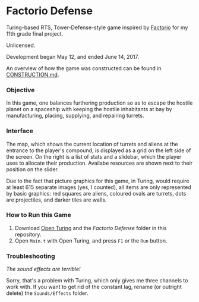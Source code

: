# Factorio Defense
Turing-based RTS, Tower-Defense-style game inspired by [Factorio](www.factorio.com "Official Factorio Website") for my 11th grade final project.

Unlicensed.

Development began May 12, and ended June 14, 2017.

An overview of how the game was constructed can be found in [CONSTRUCTION.md](CONSTRUCTION.md).

### Objective
In this game, one balances furthering production so as to escape the hostile planet on a spaceship with keeping the hostile inhabitants at bay by manufacturing, placing, supplying, and repairing turrets.

### Interface
The map, which shows the current location of turrets and aliens at the entrance to the player's compound, is displayed as a grid on the left side of the screen. On the right is a list of stats and a slidebar, which the player uses to allocate their production. Availabe resources are shown next to their position on the slider.

Due to the fact that picture graphics for this game, in Turing, would require at least 615 separate images (yes, I counted), all items are only represented by basic graphics: red squares are aliens, coloured ovals are turrets, dots are projectiles, and darker tiles are walls.

### How to Run this Game
1. Download [Open Turing](tristan.hume.ca/openturing) and the _Factorio Defense_ folder in this repository.
2. Open `Main.t` with Open Turing, and press `F1` or the `Run` button.

### Troubleshooting
_The sound effects are terrible!_ 

Sorry, that's a problem with Turing, which only gives me three channels to work with. If you want to get rid of the constant lag, rename (or outright delete) the `Sounds/Effects` folder.
